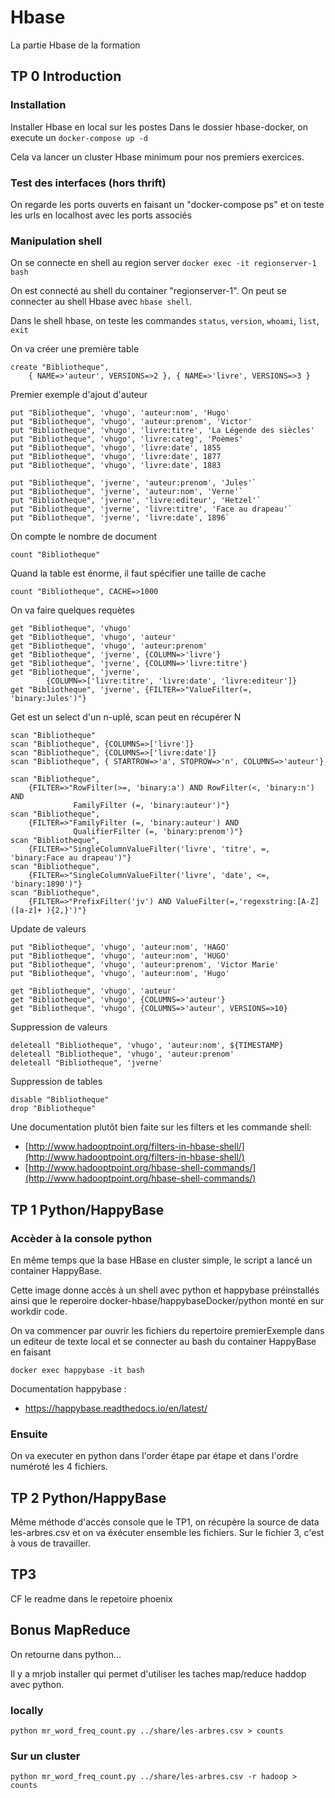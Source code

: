 # Hbase
La partie Hbase de la formation

## TP 0 Introduction

### Installation

Installer Hbase en local sur les postes
Dans le dossier hbase-docker, on execute un `docker-compose up -d`

Cela va lancer un cluster Hbase minimum pour nos premiers exercices.

### Test des interfaces (hors thrift)

On regarde les ports ouverts en faisant un "docker-compose ps" et on teste les urls en localhost avec les ports associés

### Manipulation shell

On se connecte en shell au region server `docker exec -it regionserver-1 bash`

On est connecté au shell du container "regionserver-1". On peut se connecter au shell Hbase avec `hbase shell`.

Dans le shell hbase, on teste les commandes `status`, `version`, `whoami`, `list`, `exit`

On va créer une première table
	
	create "Bibliotheque",
		{ NAME=>'auteur', VERSIONS=>2 }, { NAME=>'livre', VERSIONS=>3 }

Premier exemple d'ajout d'auteur

	put "Bibliotheque", 'vhugo', 'auteur:nom', 'Hugo'
	put "Bibliotheque", 'vhugo', 'auteur:prenom', 'Victor'
	put "Bibliotheque", 'vhugo', 'livre:titre', 'La Légende des siècles'
	put "Bibliotheque", 'vhugo', 'livre:categ', 'Poèmes'
	put "Bibliotheque", 'vhugo', 'livre:date', 1855
	put "Bibliotheque", 'vhugo', 'livre:date', 1877
	put "Bibliotheque", 'vhugo', 'livre:date', 1883

	put "Bibliotheque", 'jverne', 'auteur:prenom', 'Jules'`
	put "Bibliotheque", 'jverne', 'auteur:nom', 'Verne'`
	put "Bibliotheque", 'jverne', 'livre:editeur', 'Hetzel'`
	put "Bibliotheque", 'jverne', 'livre:titre', 'Face au drapeau'`
	put "Bibliotheque", 'jverne', 'livre:date', 1896`

On compte le nombre de document

	count "Bibliotheque"

Quand la table est énorme, il faut spécifier une taille de cache
	
	count "Bibliotheque", CACHE=>1000

On va faire quelques requètes

	get "Bibliotheque", 'vhugo'
	get "Bibliotheque", 'vhugo', 'auteur'
	get "Bibliotheque", 'vhugo', 'auteur:prenom'
	get "Bibliotheque", 'jverne', {COLUMN=>'livre'}
	get "Bibliotheque", 'jverne', {COLUMN=>'livre:titre'}
	get "Bibliotheque", 'jverne',
	        {COLUMN=>['livre:titre', 'livre:date', 'livre:editeur']}
	get "Bibliotheque", 'jverne', {FILTER=>"ValueFilter(=, 'binary:Jules')"}

Get est un select d'un n-uplé, scan peut en récupérer N

	scan "Bibliotheque"
	scan "Bibliotheque", {COLUMNS=>['livre']}
	scan "Bibliotheque", {COLUMNS=>['livre:date']}
	scan "Bibliotheque", { STARTROW=>'a', STOPROW=>'n', COLUMNS=>'auteur'}

	scan "Bibliotheque",
	    {FILTER=>"RowFilter(>=, 'binary:a') AND RowFilter(<, 'binary:n') AND
	              FamilyFilter (=, 'binary:auteur')"}
	scan "Bibliotheque",
	    {FILTER=>"FamilyFilter (=, 'binary:auteur') AND
	              QualifierFilter (=, 'binary:prenom')"}
	scan "Bibliotheque",
	    {FILTER=>"SingleColumnValueFilter('livre', 'titre', =, 'binary:Face au drapeau')"}
	scan "Bibliotheque",
		{FILTER=>"SingleColumnValueFilter('livre', 'date', <=, 'binary:1890')"}
	scan "Bibliotheque",
		{FILTER=>"PrefixFilter('jv') AND ValueFilter(=,'regexstring:[A-Z]([a-z]+ ){2,}')"}

Update de valeurs

	put "Bibliotheque", 'vhugo', 'auteur:nom', 'HAGO'
	put "Bibliotheque", 'vhugo', 'auteur:nom', 'HUGO'
	put "Bibliotheque", 'vhugo', 'auteur:prenom', 'Victor Marie'
	put "Bibliotheque", 'vhugo', 'auteur:nom', 'Hugo'

	get "Bibliotheque", 'vhugo', 'auteur'
	get "Bibliotheque", 'vhugo', {COLUMNS=>'auteur'}
	get "Bibliotheque", 'vhugo', {COLUMNS=>'auteur', VERSIONS=>10}

Suppression de valeurs

	deleteall "Bibliotheque", 'vhugo', 'auteur:nom', ${TIMESTAMP}
	deleteall "Bibliotheque", 'vhugo', 'auteur:prenom'
	deleteall "Bibliotheque", 'jverne'

Suppression de tables

	disable "Bibliotheque"
	drop "Bibliotheque"

Une documentation plutôt bien faite sur les filters et les commande shell: 

* [http://www.hadooptpoint.org/filters-in-hbase-shell/](http://www.hadooptpoint.org/filters-in-hbase-shell/)
* [http://www.hadooptpoint.org/hbase-shell-commands/](http://www.hadooptpoint.org/hbase-shell-commands/)

## TP 1 Python/HappyBase

### Accèder à la console python

En même temps que la base HBase en cluster simple, le script a lancé un container HappyBase.

Cette image donne accès à un shell avec python et happybase préinstallés ainsi que le reperoire docker-hbase/happybaseDocker/python monté en sur workdir code.

On va commencer par ouvrir les fichiers du repertoire premierExemple dans un editeur de texte local et se connecter au bash du container HappyBase en faisant

	docker exec happybase -it bash

Documentation happybase :

 * https://happybase.readthedocs.io/en/latest/

### Ensuite

On va executer en python dans l'order étape par étape et dans l'ordre numéroté les 4 fichiers.

## TP 2 Python/HappyBase

Même méthode d'accès console que le TP1, on récupère la source de data les-arbres.csv et on va éxécuter ensemble les fichiers. Sur le fichier 3, c'est à vous de travailler.

## TP3

CF le readme dans le repetoire phoenix

## Bonus MapReduce

On retourne dans python...

Il y a mrjob installer qui permet d'utiliser les taches map/reduce haddop avec python.

### locally

	python mr_word_freq_count.py ../share/les-arbres.csv > counts

### Sur un cluster 

	python mr_word_freq_count.py ../share/les-arbres.csv -r hadoop > counts
